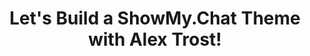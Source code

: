 ---
title: "Let's Build a ShowMy.Chat Theme with Alex Trost!"
thumbnailTitle: "Let's Build a ShowMy.Chat Theme!"
hosts:
  - Ben Myers
  - Alex Trost
timeOfDay: 3pm
---